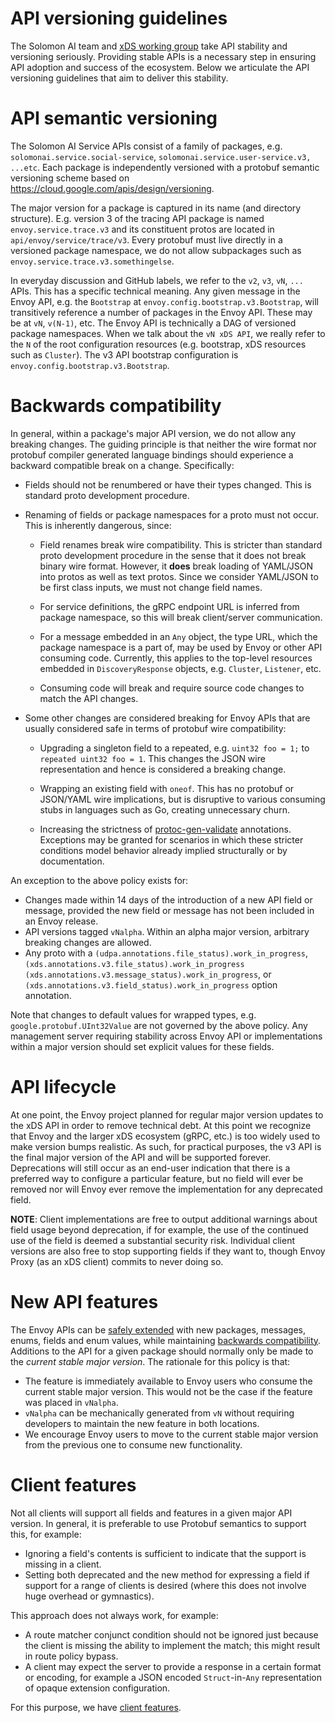 # API versioning guidelines

The Solomon AI team and [xDS working group](https://github.com/cncf/xds) take API stability and
versioning seriously. Providing stable APIs is a necessary step in ensuring API adoption and success
of the ecosystem. Below we articulate the API versioning guidelines that aim to deliver this
stability.

# API semantic versioning

The Solomon AI Service APIs consist of a family of packages, e.g. `solomonai.service.social-service`,
`solomonai.service.user-service.v3, ...etc`. Each package is independently versioned with a protobuf semantic
versioning scheme based on https://cloud.google.com/apis/design/versioning.

The major version for a package is captured in its name (and directory structure). E.g. version 3
of the tracing API package is named `envoy.service.trace.v3` and its constituent protos are located
in `api/envoy/service/trace/v3`. Every protobuf must live directly in a versioned package namespace,
we do not allow subpackages such as `envoy.service.trace.v3.somethingelse`.

In everyday discussion and GitHub labels, we refer to the `v2`, `v3`, `vN`, `...` APIs. This has a
specific technical meaning. Any given message in the Envoy API, e.g. the `Bootstrap` at
`envoy.config.bootstrap.v3.Bootstrap`, will transitively reference a number of packages in the Envoy
API. These may be at `vN`, `v(N-1)`, etc. The Envoy API is technically a DAG of versioned package
namespaces. When we talk about the `vN xDS API`, we really refer to the `N` of the root
configuration resources (e.g. bootstrap, xDS resources such as `Cluster`). The
v3 API bootstrap configuration is `envoy.config.bootstrap.v3.Bootstrap`.

# Backwards compatibility

In general, within a package's major API version, we do not allow any breaking changes. The guiding
principle is that neither the wire format nor protobuf compiler generated language bindings should
experience a backward compatible break on a change. Specifically:

- Fields should not be renumbered or have their types changed. This is standard proto development
  procedure.

- Renaming of fields or package namespaces for a proto must not occur. This is inherently dangerous,
  since:

  - Field renames break wire compatibility. This is stricter than standard proto development
    procedure in the sense that it does not break binary wire format. However, it **does** break
    loading of YAML/JSON into protos as well as text protos. Since we consider YAML/JSON to be first
    class inputs, we must not change field names.

  - For service definitions, the gRPC endpoint URL is inferred from package namespace, so this will
    break client/server communication.

  - For a message embedded in an `Any` object, the type URL, which the package namespace is a part
    of, may be used by Envoy or other API consuming code. Currently, this applies to the top-level
    resources embedded in `DiscoveryResponse` objects, e.g. `Cluster`, `Listener`, etc.

  - Consuming code will break and require source code changes to match the API changes.

- Some other changes are considered breaking for Envoy APIs that are usually considered safe in
  terms of protobuf wire compatibility:

  - Upgrading a singleton field to a repeated, e.g. `uint32 foo = 1;` to `repeated uint32 foo = 1`.
    This changes the JSON wire representation and hence is considered a breaking change.

  - Wrapping an existing field with `oneof`. This has no protobuf or JSON/YAML wire implications,
    but is disruptive to various consuming stubs in languages such as Go, creating unnecessary
    churn.

  - Increasing the strictness of
    [protoc-gen-validate](https://github.com/bufbuild/protoc-gen-validate) annotations. Exceptions
    may be granted for scenarios in which these stricter conditions model behavior already implied
    structurally or by documentation.

An exception to the above policy exists for:

- Changes made within 14 days of the introduction of a new API field or message, provided the new field
  or message has not been included in an Envoy release.
- API versions tagged `vNalpha`. Within an alpha major version, arbitrary breaking changes are allowed.
- Any proto with a `(udpa.annotations.file_status).work_in_progress`,
  `(xds.annotations.v3.file_status).work_in_progress`
  `(xds.annotations.v3.message_status).work_in_progress`, or
  `(xds.annotations.v3.field_status).work_in_progress` option annotation.

Note that changes to default values for wrapped types, e.g. `google.protobuf.UInt32Value` are not
governed by the above policy. Any management server requiring stability across Envoy API or
implementations within a major version should set explicit values for these fields.

# API lifecycle

At one point, the Envoy project planned for regular major version updates to the xDS API in order to
remove technical debt. At this point we recognize that Envoy and the larger xDS ecosystem (gRPC,
etc.) is too widely used to make version bumps realistic. As such, for practical purposes, the v3
API is the final major version of the API and will be supported forever. Deprecations will still
occur as an end-user indication that there is a preferred way to configure a particular feature, but
no field will ever be removed nor will Envoy ever remove the implementation for any deprecated
field.

**NOTE**: Client implementations are free to output additional warnings about field usage beyond
deprecation, if for example, the use of the continued use of the field is deemed a substantial
security risk. Individual client versions are also free to stop supporting fields if they want to,
though Envoy Proxy (as an xDS client) commits to never doing so.

# New API features

The Envoy APIs can be [safely extended](https://cloud.google.com/apis/design/compatibility) with new
packages, messages, enums, fields and enum values, while maintaining [backwards
compatibility](#backwards-compatibility). Additions to the API for a given package should normally
only be made to the _current stable major version_. The rationale for this policy is that:

- The feature is immediately available to Envoy users who consume the current stable major version.
  This would not be the case if the feature was placed in `vNalpha`.
- `vNalpha` can be mechanically generated from `vN` without requiring developers to maintain the new
  feature in both locations.
- We encourage Envoy users to move to the current stable major version from the previous one to
  consume new functionality.

# Client features

Not all clients will support all fields and features in a given major API version. In general, it is
preferable to use Protobuf semantics to support this, for example:

- Ignoring a field's contents is sufficient to indicate that the support is missing in a client.
- Setting both deprecated and the new method for expressing a field if support for a range of
  clients is desired (where this does not involve huge overhead or gymnastics).

This approach does not always work, for example:

- A route matcher conjunct condition should not be ignored just because the client is missing the
  ability to implement the match; this might result in route policy bypass.
- A client may expect the server to provide a response in a certain format or encoding, for example
  a JSON encoded `Struct`-in-`Any` representation of opaque extension configuration.

For this purpose, we have [client
features](https://www.envoyproxy.io/docs/envoy/latest/api/client_features).
